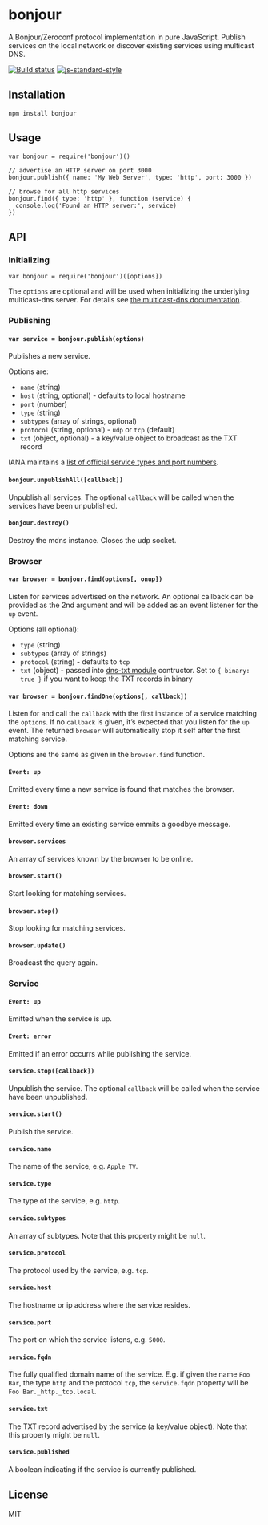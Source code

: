 bonjour
=======

A Bonjour/Zeroconf protocol implementation in pure JavaScript. Publish services on the local network or discover existing services using multicast DNS.

[![Build status](https://travis-ci.org/watson/bonjour.svg?branch=master)](https://travis-ci.org/watson/bonjour) [![js-standard-style](https://img.shields.io/badge/code%20style-standard-brightgreen.svg?style=flat)](https://github.com/feross/standard)

Installation
------------

    npm install bonjour

Usage
-----

    var bonjour = require('bonjour')()

    // advertise an HTTP server on port 3000
    bonjour.publish({ name: 'My Web Server', type: 'http', port: 3000 })

    // browse for all http services
    bonjour.find({ type: 'http' }, function (service) {
      console.log('Found an HTTP server:', service)
    })

API
---

### Initializing

    var bonjour = require('bonjour')([options])

The `options` are optional and will be used when initializing the underlying multicast-dns server. For details see [the multicast-dns documentation](https://github.com/mafintosh/multicast-dns#mdns--multicastdnsoptions).

### Publishing

#### `var service = bonjour.publish(options)`

Publishes a new service.

Options are:

-   `name` (string)
-   `host` (string, optional) - defaults to local hostname
-   `port` (number)
-   `type` (string)
-   `subtypes` (array of strings, optional)
-   `protocol` (string, optional) - `udp` or `tcp` (default)
-   `txt` (object, optional) - a key/value object to broadcast as the TXT record

IANA maintains a [list of official service types and port numbers](http://www.iana.org/assignments/service-names-port-numbers/service-names-port-numbers.xhtml).

#### `bonjour.unpublishAll([callback])`

Unpublish all services. The optional `callback` will be called when the services have been unpublished.

#### `bonjour.destroy()`

Destroy the mdns instance. Closes the udp socket.

### Browser

#### `var browser = bonjour.find(options[, onup])`

Listen for services advertised on the network. An optional callback can be provided as the 2nd argument and will be added as an event listener for the `up` event.

Options (all optional):

-   `type` (string)
-   `subtypes` (array of strings)
-   `protocol` (string) - defaults to `tcp`
-   `txt` (object) - passed into [dns-txt module](https://github.com/watson/dns-txt) contructor. Set to `{ binary: true }` if you want to keep the TXT records in binary

#### `var browser = bonjour.findOne(options[, callback])`

Listen for and call the `callback` with the first instance of a service matching the `options`. If no `callback` is given, it’s expected that you listen for the `up` event. The returned `browser` will automatically stop it self after the first matching service.

Options are the same as given in the `browser.find` function.

#### `Event: up`

Emitted every time a new service is found that matches the browser.

#### `Event: down`

Emitted every time an existing service emmits a goodbye message.

#### `browser.services`

An array of services known by the browser to be online.

#### `browser.start()`

Start looking for matching services.

#### `browser.stop()`

Stop looking for matching services.

#### `browser.update()`

Broadcast the query again.

### Service

#### `Event: up`

Emitted when the service is up.

#### `Event: error`

Emitted if an error occurrs while publishing the service.

#### `service.stop([callback])`

Unpublish the service. The optional `callback` will be called when the service have been unpublished.

#### `service.start()`

Publish the service.

#### `service.name`

The name of the service, e.g. `Apple TV`.

#### `service.type`

The type of the service, e.g. `http`.

#### `service.subtypes`

An array of subtypes. Note that this property might be `null`.

#### `service.protocol`

The protocol used by the service, e.g. `tcp`.

#### `service.host`

The hostname or ip address where the service resides.

#### `service.port`

The port on which the service listens, e.g. `5000`.

#### `service.fqdn`

The fully qualified domain name of the service. E.g. if given the name `Foo Bar`, the type `http` and the protocol `tcp`, the `service.fqdn` property will be `Foo Bar._http._tcp.local`.

#### `service.txt`

The TXT record advertised by the service (a key/value object). Note that this property might be `null`.

#### `service.published`

A boolean indicating if the service is currently published.

License
-------

MIT
